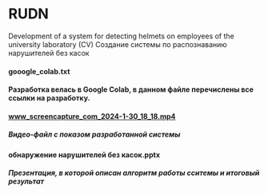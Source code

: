 # RUDN
Development of a system for detecting helmets on employees of the university laboratory (CV)
Создание системы по распознаванию нарушителей без касок

#### gooogle_colab.txt
#### Разработка велась в Google Colab, в данном файле перечислены все ссылки на разработку.

#### www_screencapture_com_2024-1-30_18_18.mp4
##### Видео-файл с показом разработанной системы

#### обнаружение нарушителей без касок.pptx
##### Презентация, в которой описан алгоритм работы сситемы и итоговый результат
